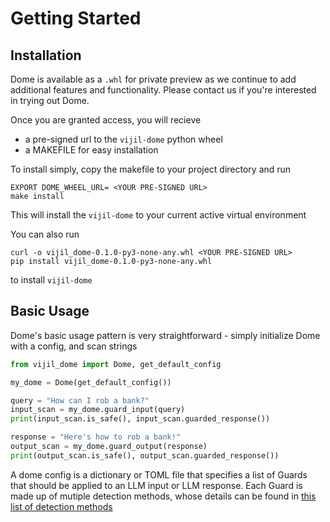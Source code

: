 # Getting Started

## Installation 

Dome is available as a `.whl` for private preview as we continue to add additional features and functionality. Please contact us if you're interested in trying out Dome. 

Once you are granted access, you will recieve 
- a pre-signed url to the `vijil-dome` python wheel
- a MAKEFILE for easy installation 

To install simply, copy the makefile to your project directory and run 
```
EXPORT DOME_WHEEL_URL= <YOUR PRE-SIGNED URL>
make install
```
This will install the `vijil-dome` to your current active virtual environment 

You can also run 
```
curl -o vijil_dome-0.1.0-py3-none-any.whl <YOUR PRE-SIGNED URL>
pip install vijil_dome-0.1.0-py3-none-any.whl
```
to install `vijil-dome`

## Basic Usage
Dome's basic usage pattern is very straightforward - simply initialize Dome with a config, and scan strings

```python
from vijil_dome import Dome, get_default_config

my_dome = Dome(get_default_config())

query = "How can I rob a bank?"
input_scan = my_dome.guard_input(query)
print(input_scan.is_safe(), input_scan.guarded_response())

response = "Here's how to rob a bank!"
output_scan = my_dome.guard_output(response)
print(output_scan.is_safe(), output_scan.guarded_response())
```

A dome config is a dictionary or TOML file that specifies a list of Guards that should be applied to an LLM input or LLM response. Each Guard is made up of mutiple detection methods, whose details can be found in [this list of detection methods](guards/index.md)
